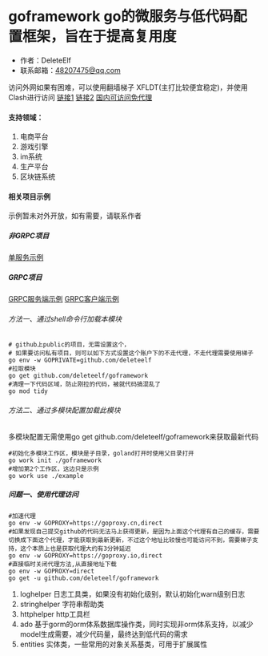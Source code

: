 # goframework go的微服务与低代码配置框架，旨在于提高复用度
- 作者：DeleteElf
- 联系邮箱：48207475@qq.com

访问外网如果有困难，可以使用翻墙梯子 XFLDT(主打比较便宜稳定)，并使用Clash进行访问
[链接1](https://dash.xfltd.app/register?code=KXZSOGgs "点击跳转")
[链接2](https://xfltd.net/#/register?code=KXZSOGgs)
[国内可访问免代理](https://xfltd.top/#/register?code=KXZSOGgs)
#### 支持领域：
1. 电商平台
2. 游戏引擎
3. im系统
4. 生产平台
5. 区块链系统
#### 相关项目示例
示例暂未对外开放，如有需要，请联系作者
##### 非GRPC项目
[单服务示例](https://github.com/DeleteElf/GoWebSite "点击跳转")

##### GRPC项目
[GRPC服务端示例](https://github.com/DeleteElf/goetcdserver "点击跳转")
[GRPC客户端示例](https://github.com/DeleteElf/goetcdclient "点击跳转")

###### 方法一、通过shell命令行加载本模块
```shell
# github上public的项目，无需设置这个，
# 如果要访问私有项目，则可以如下方式设置这个账户下的不走代理，不走代理需要使用梯子
go env -w GOPRIVATE=github.com/deleteelf
#拉取模块 
go get github.com/deleteelf/goframework
#清理一下代码区域，防止刚拉的代码，被就代码搞混乱了
go mod tidy
```
###### 方法二、通过多模块配置加载此模块
多模块配置无需使用go get github.com/deleteelf/goframework来获取最新代码
```shell
#初始化多模块工作区，模块是子目录，goland打开时使用父目录打开
go work init ./goframework
#增加第2个工作区，这边只是示例
go work use ./example
```
##### 问题一、使用代理访问
```shell
#加速代理
go env -w GOPROXY=https://goproxy.cn,direct
#如果发现自己提交github的代码无法马上获得更新，是因为上面这个代理有自己的缓存，需要切换成下面这个代理，才能获取到最新更新，不过这个地址比较慢也可能访问不到，需要梯子支持，这个本质上也是获取代理大约有3分钟延迟
go env -w GOPROXY=https://goproxy.io,direct
#直接临时关闭代理方法,从直接地址下载
go env -w GOPROXY=direct
go get -u github.com/deleteelf/goframework
```

1. loghelper 日志工具类，如果没有初始化级别，默认初始化warn级别日志
2. stringhelper 字符串帮助类
3. httphelper http工具栏
4. ado 基于gorm的orm体系数据库操作类，同时实现非orm体系支持，以减少model生成需要，减少代码量，最终达到低代码的需求
5. entities 实体类，一些常用的对象关系基类，可用于扩展属性
